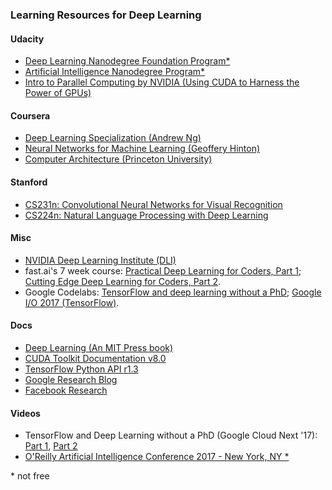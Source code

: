 ### Learning Resources for Deep Learning

#### Udacity
* [Deep Learning Nanodegree Foundation Program*](https://www.udacity.com/course/deep-learning-nanodegree-foundation--nd101)  
* [Artificial Intelligence Nanodegree Program*](https://www.udacity.com/ai)  
* [Intro to Parallel Computing by NVIDIA (Using CUDA to Harness the Power of GPUs)](https://www.udacity.com/course/intro-to-parallel-programming--cs344)  

#### Coursera
* [Deep Learning Specialization (Andrew Ng)](https://www.coursera.org/specializations/deep-learning)  
* [Neural Networks for Machine Learning (Geoffery Hinton)](https://www.coursera.org/learn/neural-networks)  
* [Computer Architecture (Princeton University)](https://www.coursera.org/learn/comparch/)

#### Stanford
* [CS231n: Convolutional Neural Networks for Visual Recognition](http://cs231n.stanford.edu)  
* [CS224n: Natural Language Processing with Deep Learning](http://web.stanford.edu/class/cs224n/)

#### Misc
* [NVIDIA Deep Learning Institute (DLI)](https://www.nvidia.com/en-us/deep-learning-ai/education/)  
* fast.ai's 7 week course: [Practical Deep Learning for Coders, Part 1](http://course.fast.ai);  [Cutting Edge Deep Learning for Coders, Part 2](http://course.fast.ai/part2.html).  
* Google Codelabs:  [TensorFlow and deep learning without a PhD](https://codelabs.developers.google.com/codelabs/cloud-tensorflow-mnist/index.html);  [Google I/O 2017 (TensorFlow)](https://codelabs.developers.google.com/io2017?cat=TensorFlow).


#### Docs
* [Deep Learning (An MIT Press book)](http://www.deeplearningbook.org)
* [CUDA Toolkit Documentation v8.0](http://docs.nvidia.com/cuda/#axzz4rctRHpwH)  
* [TensorFlow Python API r1.3](https://www.tensorflow.org/api_docs/python/)
* [Google Research Blog](https://research.googleblog.com/)  
* [Facebook Research](https://research.fb.com/)

#### Videos
* TensorFlow and Deep Learning without a PhD (Google Cloud Next '17): [Part 1](https://www.youtube.com/watch?v=u4alGiomYP4), [Part 2](https://www.youtube.com/watch?v=fTUwdXUFfI8)  
* [O'Reilly Artificial Intelligence Conference 2017 -  New York, NY *](https://www.safaribooksonline.com/library/view/oreilly-artificial-intelligence/9781491976289/)  



\* not free
